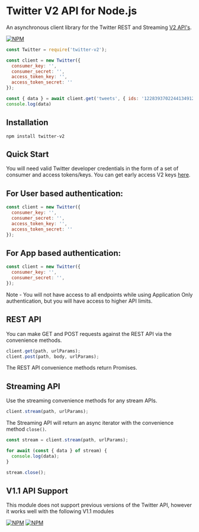 # Twitter V2 API for Node.js

An asynchronous client library for the Twitter REST and Streaming [V2 API's](https://developer.twitter.com/en/docs/twitter-api/early-access).

[![NPM](https://nodei.co/npm/twitter-v2.png)](https://nodei.co/npm/twitter-v2/)

```javascript
const Twitter = require('twitter-v2');

const client = new Twitter({
  consumer_key: '',
  consumer_secret: '',
  access_token_key: '',
  access_token_secret: ''
});

const { data } = await client.get('tweets', { ids: '1228393702244134912' })
console.log(data)
```

## Installation

`npm install twitter-v2`

## Quick Start

You will need valid Twitter developer credentials in the form of a set of consumer and access tokens/keys. You can get early access V2 keys [here](https://developer.twitter.com/en/apply-for-access). 

## For User based authentication:

```javascript
const client = new Twitter({
  consumer_key: '',
  consumer_secret: '',
  access_token_key: '',
  access_token_secret: ''
});
```

## For App based authentication:

```javascript
const client = new Twitter({
  consumer_key: '',
  consumer_secret: '',
});
```

Note - You will not have access to all endpoints while using Application Only authentication, but you will have access to higher API limits.

## REST API

You can make GET and POST requests against the REST API via the convenience methods.

```javascript
client.get(path, urlParams);
client.post(path, body, urlParams);
```

The REST API convenience methods return Promises.

## Streaming API

Use the streaming convenience methods for any stream APIs.

```javascript
client.stream(path, urlParams);
```

The Streaming API will return an async iterator with the convenience method `close()`.

```javascript
const stream = client.stream(path, urlParams);

for await (const { data } of stream) {
  console.log(data);
}

stream.close();
```

## V1.1 API Support

This module does not support previous versions of the Twitter API, however it works well with the following V1.1 modules

[![NPM](https://nodei.co/npm/twitter.png?compact=true)](https://nodei.co/npm/twitter/)
[![NPM](https://nodei.co/npm/twit.png?compact=true)](https://nodei.co/npm/twit/)
